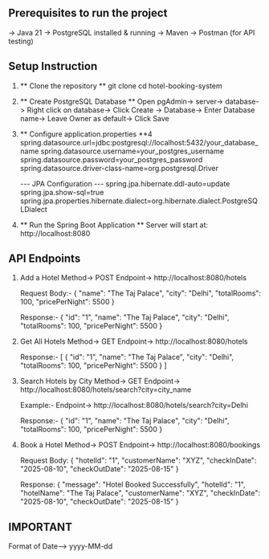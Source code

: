 ## Prerequisites to run the project ##

-> Java 21
-> PostgreSQL installed & running
-> Maven
-> Postman (for API testing)

## Setup Instruction ##

1. ** Clone the repository **
   git clone 
   cd hotel-booking-system


2. ** Create PostgreSQL Database **
   Open pgAdmin-> server-> database-> Right click on database-> Click Create 
   -> Database-> Enter Database name-> Leave Owner as default-> Click Save

3. ** Configure application.properties **4
   spring.datasource.url=jdbc:postgresql://localhost:5432/your_database_name
   spring.datasource.username=your_postgres_username
   spring.datasource.password=your_postgres_password
   spring.datasource.driver-class-name=org.postgresql.Driver

    --- JPA Configuration ---
   spring.jpa.hibernate.ddl-auto=update
   spring.jpa.show-sql=true
   spring.jpa.properties.hibernate.dialect=org.hibernate.dialect.PostgreSQLDialect

4. ** Run the Spring Boot Application **
   Server will start at: http://localhost:8080

## API Endpoints ##

1. Add a Hotel
   Method-> POST
   Endpoint-> http://localhost:8080/hotels

   Request Body:-
   {
   "name": "The Taj Palace",
   "city": "Delhi",
   "totalRooms": 100,
   "pricePerNight": 5500
   }

   Response:-
   {
   "id": "1",
   "name": "The Taj Palace",
   "city": "Delhi",
   "totalRooms": 100,
   "pricePerNight": 5500
   }

2. Get All Hotels
   Method-> GET
   Endpoint-> http://localhost:8080/hotels

   Response:-
   [
   {
   "id": "1",
   "name": "The Taj Palace",
   "city": "Delhi",
   "totalRooms": 100,
   "pricePerNight": 5500
   }
   ]

3. Search Hotels by City
   Method-> GET
   Endpoint-> http://localhost:8080/hotels/search?city=city_name

   Example:-
   Endpoint-> http://localhost:8080/hotels/search?city=Delhi

   Response:-
   {
   "id": "1",
   "name": "The Taj Palace",
   "city": "Delhi",
   "totalRooms": 100,
   "pricePerNight": 5500
   }

4. Book a Hotel
   Method-> POST
   Endpoint-> http://localhost:8080/bookings

   Request Body:
   {
   "hotelId": "1",
   "customerName": "XYZ",
   "checkInDate": "2025-08-10",
   "checkOutDate": "2025-08-15"
   }

   Response:
   {
   "message": "Hotel Booked Successfully",
   "hotelId": "1",
   "hotelName": "The Taj Palace",
   "customerName": "XYZ",
   "checkInDate": "2025-08-10",
   "checkOutDate": "2025-08-15"
   }

## IMPORTANT ##
Format of  Date--> yyyy-MM-dd





